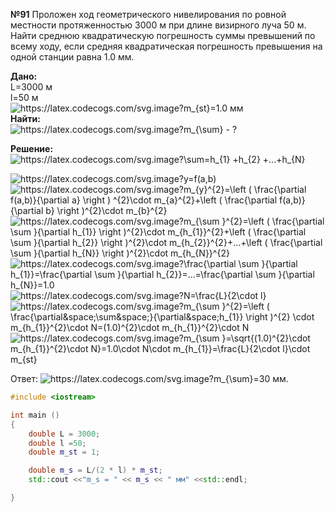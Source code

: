 **№91**
Проложен ход геометрического нивелирования по ровной местности протяженностью 3000 м при длине визирного луча 50 м. Найти среднюю квадратическую погрешность суммы превышений по всему ходу, если средняя квадратическая погрешность превышения на одной станции равна 1.0 мм.

**Дано:**    
L=3000 м   
l=50 м   
<img src="https://latex.codecogs.com/svg.image?m_{st}" title="https://latex.codecogs.com/svg.image?m_{st}" />=1.0 мм   
**Найти:**      
<img src="https://latex.codecogs.com/svg.image?m_{\sum}" title="https://latex.codecogs.com/svg.image?m_{\sum}" /> - ?

**Решение:**  
<img src="https://latex.codecogs.com/svg.image?\sum=h_{1}&space;&plus;h_{2}&space;&plus;...&plus;h_{N}&space;" title="https://latex.codecogs.com/svg.image?\sum=h_{1} +h_{2} +...+h_{N} " />

<img src="https://latex.codecogs.com/svg.image?y=f(a,b)" title="https://latex.codecogs.com/svg.image?y=f(a,b)" />

<img src="https://latex.codecogs.com/svg.image?m_{y}^{2}=\left&space;(&space;\frac{\partial&space;f(a,b)}{\partial&space;a}&space;\right&space;)&space;^{2}\cdot&space;m_{a}^{2}&plus;\left&space;(&space;\frac{\partial&space;f(a,b)}{\partial&space;b}&space;&space;\right&space;)^{2}\cdot&space;m_{b}^{2}" title="https://latex.codecogs.com/svg.image?m_{y}^{2}=\left ( \frac{\partial f(a,b)}{\partial a} \right ) ^{2}\cdot m_{a}^{2}+\left ( \frac{\partial f(a,b)}{\partial b} \right )^{2}\cdot m_{b}^{2}" />

<img src="https://latex.codecogs.com/svg.image?m_{\sum&space;}^{2}=\left&space;(&space;\frac{\partial&space;\sum&space;}{\partial&space;h_{1}}&space;\right&space;)^{2}\cdot&space;m_{h_{1}}^{2}&plus;\left&space;(&space;\frac{\partial&space;\sum&space;}{\partial&space;h_{2}}&space;\right&space;)^{2}\cdot&space;m_{h_{2}}^{2}&plus;...&plus;\left&space;(&space;\frac{\partial&space;\sum&space;}{\partial&space;h_{N}}&space;\right&space;)^{2}\cdot&space;m_{h_{N}}^{2}" title="https://latex.codecogs.com/svg.image?m_{\sum }^{2}=\left ( \frac{\partial \sum }{\partial h_{1}} \right )^{2}\cdot m_{h_{1}}^{2}+\left ( \frac{\partial \sum }{\partial h_{2}} \right )^{2}\cdot m_{h_{2}}^{2}+...+\left ( \frac{\partial \sum }{\partial h_{N}} \right )^{2}\cdot m_{h_{N}}^{2}" />

<img src="https://latex.codecogs.com/svg.image?\frac{\partial&space;\sum&space;}{\partial&space;h_{1}}=\frac{\partial&space;\sum&space;}{\partial&space;h_{2}}=...=\frac{\partial&space;\sum&space;}{\partial&space;h_{N}}=1.0" title="https://latex.codecogs.com/svg.image?\frac{\partial \sum }{\partial h_{1}}=\frac{\partial \sum }{\partial h_{2}}=...=\frac{\partial \sum }{\partial h_{N}}=1.0" />

<img src="https://latex.codecogs.com/svg.image?N=\frac{L}{2\cdot&space;l}" title="https://latex.codecogs.com/svg.image?N=\frac{L}{2\cdot l}" />

<img src="https://latex.codecogs.com/svg.image?m_{\sum&space;}^{2}=\left&space;(&space;\frac{\partial&space;\sum&space;}{\partial&space;h_{1}}&space;\right&space;)^{2}&space;\cdot&space;m_{h_{1}}^{2}\cdot&space;N=(1.0)^{2}\cdot&space;m_{h_{1}}^{2}\cdot&space;N" title="https://latex.codecogs.com/svg.image?m_{\sum }^{2}=\left ( \frac{\partial&space;\sum&space;}{\partial&space;h_{1}} \right )^{2} \cdot m_{h_{1}}^{2}\cdot N=(1.0)^{2}\cdot m_{h_{1}}^{2}\cdot N" />

<img src="https://latex.codecogs.com/svg.image?m_{\sum&space;}=\sqrt{(1.0)^{2}\cdot&space;m_{h_{1}}^{2}\cdot&space;N}=1.0\cdot&space;N\cdot&space;m_{h_{1}}=\frac{L}{2\cdot&space;l}\cdot&space;m_{st}" title="https://latex.codecogs.com/svg.image?m_{\sum }=\sqrt{(1.0)^{2}\cdot m_{h_{1}}^{2}\cdot N}=1.0\cdot N\cdot m_{h_{1}}=\frac{L}{2\cdot l}\cdot m_{st}" />

Ответ: <img src="https://latex.codecogs.com/svg.image?m_{\sum}=30" title="https://latex.codecogs.com/svg.image?m_{\sum}=30" /> мм.

```c++
#include <iostream>

int main ()
{
    double L = 3000;
    double l =50;
    double m_st = 1;

    double m_s = L/(2 * l) * m_st;
    std::cout <<"m_s = " << m_s << " мм" <<std::endl;

}

```
